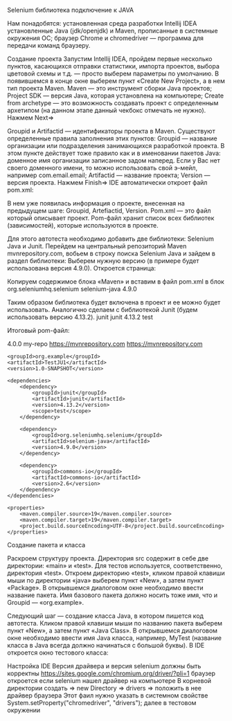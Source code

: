 Selenium библиотека подключение к JAVA

Нам понадобятся:
установленная среда разработки Intellij IDEA
установленные Java (jdk/openjdk) и Maven, прописанные в системные окружения ОС;
браузер Chrome и chromedriver — программа для передачи команд браузеру.


Создание проекта
Запустим Intellij IDEA, пройдем первые несколько пунктов, касающихся отправки статистики, импорта проектов, выбора цветовой схемы и т.д. — просто выберем параметры по умолчанию.
В появившемся в конце окне выберем пункт «Create New Project», а в нем тип проекта Maven. 
Maven — это инструмент сборки Java проектов;
Project SDK — версия Java, которая установлена на компьютере;
Create from archetype — это возможность создавать проект с определенным архетипом (на данном этапе данный чекбокс отмечать не нужно).
Нажмем Next=>

Groupid и Artifactid — идентификаторы проекта в Maven. Существуют определенные правила заполнения этих пунктов:
Groupid — название организации или подразделения занимающихся разработкой проекта. В этом пункте действует тоже правило как и в именовании пакетов Java: доменное имя организации записанное задом наперед. Если у Вас нет своего доменного имени, то можно использовать свой э-мейл, например com.email.email;
Artifactid — название проекта;
Version — версия проекта.
Нажмем Finish=> IDE автоматически откроет файл pom.xml:

В нем уже появилась информация о проекте, внесенная на предыдущем шаге: 
Groupid, Artefiactid, Version. Pom.xml — это файл который описывает проект. 
Pom-файл хранит список всех библиотек (зависимостей), которые используются в проекте.

Для этого автотеста необходимо добавить две библиотеки: Selenium Java и Junit. 
Перейдем на центральный репозиторий Maven mvnrepository.com, вобьем в строку поиска Selenium Java и зайдем в раздел библиотеки:
Выберем нужную версию (в примере будет использована версия 4.9.0). Откроется страница:

Копируем содержимое блока «Maven» и вставим в файл pom.xml в блок
<dependency>
       <groupId>org.seleniumhq.selenium</groupId>
       <artifactId>selenium-java</artifactId>
       <version>4.9.0</version>
</dependency>


Таким образом библиотека будет включена в проект и ее можно будет использовать. Аналогично сделаем с библиотекой Junit (будем использовать версию 4.13.2).
<dependency>
       <groupId>junit</groupId>
       <artifactId>junit</artifactId>
       <version>4.13.2</version>
       <scope>test</scope>
</dependency>

Итоговый pom-файл:
<?xml version="1.0" encoding="UTF-8"?>
<project xmlns="http://maven.apache.org/POM/4.0.0"
         xmlns:xsi="http://www.w3.org/2001/XMLSchema-instance"
         xsi:schemaLocation="http://maven.apache.org/POM/4.0.0 http://maven.apache.org/xsd/maven-4.0.0.xsd">
    <modelVersion>4.0.0</modelVersion>
    <repositories>
        <repository>
            <id>my-repo</id>
            <name>https://mvnrepository.com</name>
            <url>https://mvnrepository.com</url>
        </repository>
    </repositories>

    <groupId>org.example</groupId>
    <artifactId>TestJU1</artifactId>
    <version>1.0-SNAPSHOT</version>

    <dependencies>
        <dependency>
            <groupId>junit</groupId>
            <artifactId>junit</artifactId>
            <version>4.13.2</version>
            <scope>test</scope>
        </dependency>

        <dependency>
            <groupId>org.seleniumhq.selenium</groupId>
            <artifactId>selenium-java</artifactId>
            <version>4.9.0</version>
        </dependency>

        <dependency>
            <groupId>commons-io</groupId>
            <artifactId>commons-io</artifactId>
            <version>2.6</version>
        </dependency>
    </dependencies>

    <properties>
        <maven.compiler.source>19</maven.compiler.source>
        <maven.compiler.target>19</maven.compiler.target>
        <project.build.sourceEncoding>UTF-8</project.build.sourceEncoding>
    </properties>

</project>

Создание пакета и класса

Раскроем структуру проекта. 
Директория src содержит в себе две директории: «main» и «test». 
Для тестов используется, соответственно, директория «test». 
Откроем директорию «test», кликом правой клавиши мыши по директории «java» выберем пункт «New», а затем пункт «Package». 
В открывшемся диалоговом окне необходимо ввести название пакета. 
Имя базового пакета должно носить тоже имя, что и Groupid — «org.example».

Следующий шаг — создание класса Java, в котором пишется код автотеста.
Кликом правой клавиши мыши по названию пакета выберем пункт «New», а затем пункт «Java Class».
В открывшемся диалоговом окне необходимо ввести имя Java класса, например, MyTest (название класса в Java всегда должно начинаться с большой буквы). В IDE откроется окно тестового класса:


Настройка IDE
Версия драйвера и версия selenium должны быть корректны
https://sites.google.com/chromium.org/driver/?pli=1
браузер откроется если selenium нашел драйвер на компьютере
В корневой директории создать => new Directory => drivers => положить в нее драйвер браузера
Этот фаил нужно указать в системном свойстве System.setProperty("chromedriver", "drivers"); далее в тестовом окружении
